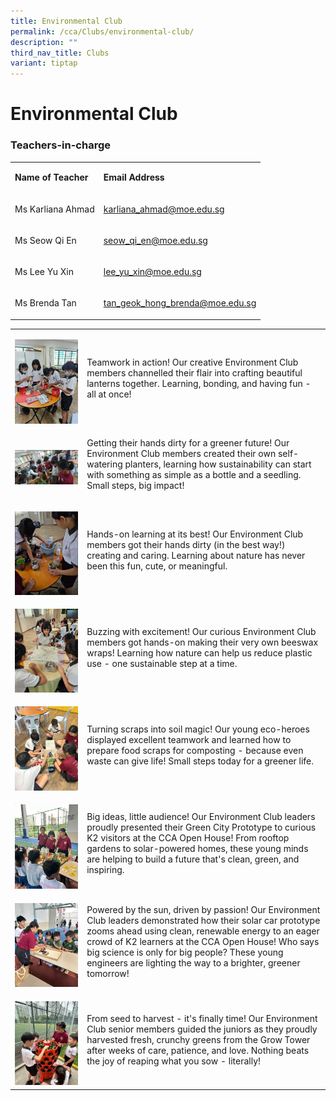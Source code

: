 ```yaml
---
title: Environmental Club
permalink: /cca/Clubs/environmental-club/
description: ""
third_nav_title: Clubs
variant: tiptap
---
```

<h1><strong>Environmental Club</strong></h1>
<h3>Teachers-in-charge</h3>
<table style="minWidth: 50px">
<colgroup>
<col>
<col>
</colgroup>
<tbody>
<tr>
<td rowspan="1" colspan="1">
<p><strong>Name of Teacher</strong>
</p>
</td>
<td rowspan="1" colspan="1">
<p><strong>Email Address</strong>
</p>
</td>
</tr>
<tr>
<td rowspan="1" colspan="1">
<p>Ms Karliana Ahmad</p>
</td>
<td rowspan="1" colspan="1">
<p><a href="mailto:karliana_ahmad@moe.edu.sg" rel="noopener nofollow" target="_blank">karliana_ahmad@moe.edu.sg</a>
</p>
</td>
</tr>
<tr>
<td rowspan="1" colspan="1">
<p>Ms Seow Qi En</p>
</td>
<td rowspan="1" colspan="1">
<p><a href="mailto:seow_qi_en@moe.edu.sg" rel="noopener nofollow" target="_blank">seow_qi_en@moe.edu.sg</a>
</p>
</td>
</tr>
<tr>
<td rowspan="1" colspan="1">
<p>Ms Lee Yu Xin</p>
</td>
<td rowspan="1" colspan="1">
<p><a href="mailto:lee_yu_xin@moe.edu.sg" rel="noopener nofollow" target="_blank">lee_yu_xin@moe.edu.sg</a>
</p>
</td>
</tr>
<tr>
<td rowspan="1" colspan="1">
<p>Ms Brenda Tan</p>
</td>
<td rowspan="1" colspan="1">
<p><a href="mailto:tan_geok_hong_brenda@moe.edu.sg" rel="noopener noreferrer nofollow" target="_blank">tan_geok_hong_brenda@moe.edu.sg</a>
</p>
</td>
</tr>
</tbody>
</table>
<table style="minWidth: 50px">
<colgroup>
<col>
<col>
</colgroup>
<tbody>
<tr>
<td rowspan="1" colspan="1">
<p></p>
<p></p>
<div class="isomer-image-wrapper">
<img style="width: 100%" height="auto" width="100%" alt="Teamwork at work !" src="/images/Crafting_beautiful_lanterns_1.jpg">
</div>
</td>
<td rowspan="1" colspan="1">
<p>Teamwork in action! Our creative Environment Club members channelled their
flair into crafting beautiful lanterns together. Learning, bonding, and
having fun - all at once!</p>
</td>
</tr>
<tr>
<td rowspan="1" colspan="1">
<p></p>
<div class="isomer-image-wrapper">
<img style="width: 100%" height="auto" width="100%" alt="Self-watering planters" src="/images/Self_watering_planters.jpg">
</div>
</td>
<td rowspan="1" colspan="1">
<p>Getting their hands dirty for a greener future! Our Environment Club members
created their own self-watering planters, learning how sustainability can
start with something as simple as a bottle and a seedling. Small steps,
big impact!</p>
</td>
</tr>
<tr>
<td rowspan="1" colspan="1">
<p></p>
<div class="isomer-image-wrapper">
<img style="width: 100%" height="auto" width="100%" alt="Hands-on learning at its best!" src="/images/Terrariums.jpg">
</div>
</td>
<td rowspan="1" colspan="1">
<p>Hands-on learning at its best! Our Environment Club members got their
hands dirty (in the best way!) creating and caring. Learning about nature
has never been this fun, cute, or meaningful.</p>
</td>
</tr>
<tr>
<td rowspan="1" colspan="1">
<p></p>
<div class="isomer-image-wrapper">
<img style="width: 100%" height="auto" width="100%" alt="Buzzing with excitement" src="/images/Beeswax_wraps.png">
</div>
</td>
<td rowspan="1" colspan="1">
<p>Buzzing with excitement! Our curious Environment Club members got hands-on
making their very own beeswax wraps! Learning how nature can help us reduce
plastic use - one sustainable step at a time.</p>
</td>
</tr>
<tr>
<td rowspan="1" colspan="1">
<p></p>
<div class="isomer-image-wrapper">
<img style="width: 100%" height="auto" width="100%" alt="Turning scraps into soil magic!" src="/images/Prep_food_scraps_for_composting.jpg">
</div>
</td>
<td rowspan="1" colspan="1">
<p>Turning scraps into soil magic! Our young eco-heroes displayed excellent
teamwork and learned how to prepare food scraps for composting - because
even waste can give life! Small steps today for a greener life.</p>
</td>
</tr>
<tr>
<td rowspan="1" colspan="1">
<p></p>
<p></p>
<div class="isomer-image-wrapper">
<img style="width: 100%" height="auto" width="100%" alt="Big ideas, little audience!" src="/images/CCA_Open_Hse_Green_City_Prototype.jpg">
</div>
</td>
<td rowspan="1" colspan="1">
<p>Big ideas, little audience! Our Environment Club leaders proudly presented
their Green City Prototype to curious K2 visitors at the CCA Open House!
From rooftop gardens to solar-powered homes, these young minds are helping
to build a future that's clean, green, and inspiring.</p>
</td>
</tr>
<tr>
<td rowspan="1" colspan="1">
<p></p>
<div class="isomer-image-wrapper">
<img style="width: 100%" height="auto" width="100%" alt="Powered by the sun, driven by passion!" src="/images/CCA_Open_Hse_Solar_Car_Prototype.jpg">
</div>
</td>
<td rowspan="1" colspan="1">
<p>Powered by the sun, driven by passion! Our Environment Club leaders demonstrated
how their solar car prototype zooms ahead using clean, renewable energy
to an eager crowd of K2 learners at the CCA Open House! Who says big science
is only for big people? These young engineers are lighting the way to a
brighter, greener tomorrow!</p>
</td>
</tr>
<tr>
<td rowspan="1" colspan="1">
<p></p>
<div class="isomer-image-wrapper">
<img style="width: 100%" height="auto" width="100%" alt="From seed to harvest" src="/images/Grow_Tower.jpg">
</div>
</td>
<td rowspan="1" colspan="1">
<p>From seed to harvest - it's finally time! Our Environment Club senior
members guided the juniors as they proudly harvested fresh, crunchy greens
from the Grow Tower after weeks of care, patience, and love. Nothing beats
the joy of reaping what you sow - literally!</p>
</td>
</tr>
</tbody>
</table>
<p></p>
<p></p>
<p></p>
<p></p>
<p></p>
<p></p>
<p></p>
<p></p>